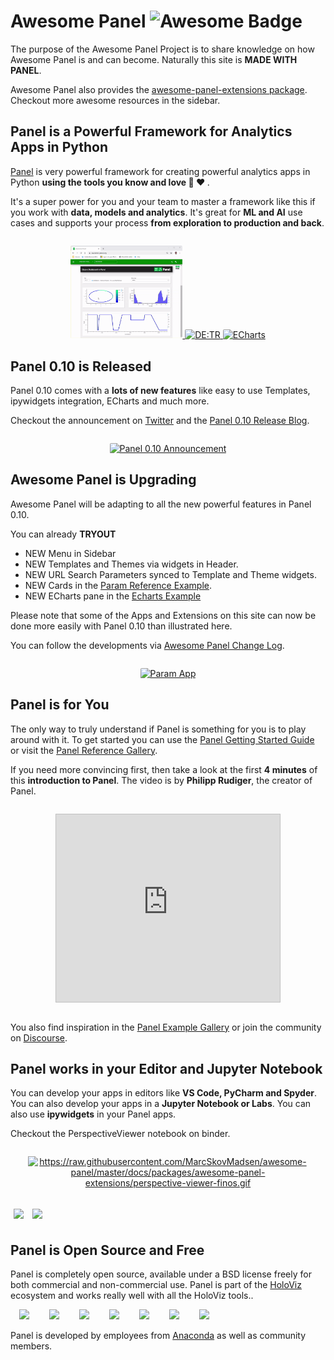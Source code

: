 # Awesome Panel ![Awesome Badge](https://cdn.rawgit.com/sindresorhus/awesome/d7305f38d29fed78fa85652e3a63e154dd8e8829/media/badge.svg)

The purpose of the Awesome Panel Project is to share knowledge on how Awesome Panel is and can become. Naturally this site is **MADE WITH PANEL**.

Awesome Panel also provides the [awesome-panel-extensions package](https://awesome-panel.readthedocs.io/en/latest/packages/awesome-panel-extensions/index.html). Checkout more awesome resources in the sidebar.

## Panel is a Powerful Framework for Analytics Apps in Python

[Panel](https://panel.holoviz.org) is very powerful framework for creating powerful analytics apps in Python **using the tools you know and love &#128013; &#10084; &#65039;**.

It's a super power for you and your team to master a framework like this if you work with **data, models and analytics**. It's great for **ML and AI** use cases and supports your process **from exploration to production and back**.

<div align="center" style="margin: 2em; max-height: 600px" >
<a href="classic-dashboard">
    <img
        alt="Classic Dashboard"
        src="https://github.com/MarcSkovMadsen/awesome-panel-assets/blob/master/videos/classic-dashboard-app.gif?raw=true"
        style="max-width:40%;max-height:300px;border-radius:2px;"
    >
</a><a href="detr">
    <img
        alt="DE:TR"
        src="https://github.com/MarcSkovMadsen/awesome-panel-assets/blob/master/videos/detr-app.gif?raw=true"
        style="max-width:40%;max-height:600px;border-radius:2px;"
    >
</a>
<a href="echarts">
    <img
        alt="ECharts"
        src="https://github.com/MarcSkovMadsen/awesome-panel-assets/blob/master/videos/echarts-app.gif?raw=true"
        style="max-width:80%;max-height:300px;border-radius:2px;"
    >
</a>
</div>

## Panel 0.10 is Released

Panel 0.10 comes with a **lots of new features** like easy to use Templates, ipywidgets integration, ECharts and much more.

Checkout the announcement on [Twitter](https://twitter.com/Panel_org/status/1320713884261621760) and the [Panel 0.10 Release Blog](http://blog.holoviz.org/panel_0.10.0.html).

<div align="center" style="margin: 2em;">
<a href="https://twitter.com/Panel_org/status/1320713884261621760" target="_blank">
    <img
        alt="Panel 0.10 Announcement"
        src="https://github.com/MarcSkovMadsen/awesome-panel-assets/blob/master/videos/panel-010-announcement.gif?raw=true"
        style="max-width: 500px;max-height:400px;border-radius:2px;"
    >
</a>
</div>

## Awesome Panel is Upgrading

Awesome Panel will be adapting to all the new powerful features in Panel 0.10.

You can already **TRYOUT**

- NEW Menu in Sidebar
- NEW Templates and Themes via widgets in Header.
- NEW URL Search Parameters synced to Template and Theme widgets.
- NEW Cards in the [Param Reference Example](param-reference).
- NEW ECharts pane in the [Echarts Example](echarts)

Please note that some of the Apps and Extensions on this site can now be done more easily with Panel 0.10 than illustrated here.

You can follow the developments via [Awesome Panel Change Log](https://discourse.holoviz.org/t/awesome-panel-org-change-log/66).

<div align="center" style="margin: 2em;">
<a href="param-reference" target="_blank">
    <img
        alt="Param App"
        src="https://github.com/MarcSkovMadsen/awesome-panel-assets/blob/master/videos/param-app.gif?raw=true"
        style="max-width: 80%;max-height:400px;border-radius:2px;"
    >
</a>
</div>

## Panel is for You

The only way to truly understand if Panel is something for you is to play around with it. To get started you can use the [Panel Getting Started Guide](http://panel.pyviz.org/getting_started/index.html) or visit the [Panel Reference Gallery](https://panel.pyviz.org/reference/index.html).

If you need more convincing first, then take a look at the first **4 minutes** of this **introduction to Panel**. The video is by **Philipp Rudiger**, the creator of Panel.

<div align="center" style="margin: 2em">
    <iframe src="https://www.youtube.com/embed/Ohr29FJjBi0" frameborder="0" allow="accelerometer; autoplay; clipboard-write; encrypted-media; gyroscope; picture-in-picture" allowfullscreen style="width: 80%;height:300px;margin-left: auto;margin-right:auto; border: 1px silver solid"></iframe>
</div>

You also find inspiration in the [Panel Example Gallery](http://panel.pyviz.org/gallery/index.html) or join the community on [Discourse](https://discourse.holoviz.org/).

## Panel works in your Editor and Jupyter Notebook

You can develop your apps in editors like **VS Code, PyCharm and Spyder**. You can also develop your apps in a **Jupyter Notebook or Labs**. You can also use **ipywidgets** in your Panel apps.

Checkout the PerspectiveViewer notebook on binder.

<div align="center" style="margin: 2em;">
<a class="reference external" href="https://mybinder.org/v2/gh/marcskovmadsen/awesome-panel-extensions/master?filepath=examples%2Freference%2Fwidgets%2FPerspectiveViewer.ipynb" target="_blank"><img alt="https://raw.githubusercontent.com/MarcSkovMadsen/awesome-panel/master/docs/packages/awesome-panel-extensions/perspective-viewer-finos.gif" src="https://raw.githubusercontent.com/MarcSkovMadsen/awesome-panel/master/docs/packages/awesome-panel-extensions/perspective-viewer-finos.gif" style="max-height:400px"></a>
</div>

<a class="reference external" href="https://mybinder.org/v2/gh/MarcSkovMadsen/awesome-panel-extensions/master?filepath=examples%2Freference%2Fwidgets%2FPerspectiveViewer.ipynb" target="_blank"><img src="https://mybinder.org/badge_logo.svg" style="height:25px;display:inline;margin:5px"></a> <a class="reference external" href="https://nbviewer.jupyter.org/github/MarcSkovMadsen/awesome-panel-extensions/blob/master/examples/reference/widgets/PerspectiveViewer.ipynb" target="_blank"><img src="https://raw.githubusercontent.com/jupyter/design/master/logos/Badges/nbviewer_badge.svg" style="height:25px;display:inline;margin:5px"></a>

## Panel is Open Source and Free

Panel is completely open source, available under a BSD license freely for both commercial and non-commercial use. Panel is part of the [HoloViz](https://holoviz.org/) ecosystem and works really well with all the HoloViz tools..

[<img src="https://holoviz.org/assets/panel.png" height="60" style="margin-right:1em;margin-left: 1em">](https://panel.pyviz.org)
[<img src="https://holoviz.org/assets/hvplot.png" height="60" style="margin-right:1em;margin-left: 1em">](https://hvplot.pyviz.org)
[<img src="https://holoviz.org/assets/holoviews.png" height="60" style="margin-right:1em;margin-left: 1em">](https://holoviews.org)
[<img src="https://holoviz.org/assets/geoviews.png" height="60" style="margin-right:1em;margin-left: 1em">](http://geoviews.org)
[<img src="https://holoviz.org/assets/datashader.png" height="60" style="margin-right:1em;margin-left: 1em">](http://datashader.org)
[<img src="https://holoviz.org/assets/param.png" height="60" style="margin-right:1em;margin-left: 1em">](https://param.pyviz.org)
[<img src="https://holoviz.org/assets/colorcet.png" height="60" style="margin-right:1em;margin-left: 1em">](https://colorcet.pyviz.org)

Panel is developed by employees from [Anaconda](https://anaconda.com) as well as community members.

<br/><br/><br/>